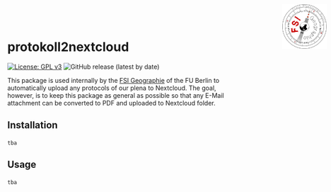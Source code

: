 <div style="width: 100px; height: 100px; position: absolute; right: 10px; top: 10px">
<img src="assets/logo.svg" alt="FSI Logo" align="right">
</div>

# protokoll2nextcloud

[![License: GPL v3](https://img.shields.io/badge/License-GPLv3-blue.svg)](https://www.gnu.org/licenses/gpl-3.0)
![GitHub release (latest by date)](https://img.shields.io/github/v/release/floriankaterndahl/protokoll2nextcloud)

This package is used internally by the [FSI Geographie](https://fsigeographiefuberlin.wordpress.com/) of the FU Berlin to automatically upload any 
protocols of our plena to Nextcloud. The goal, however, is to keep this package as general as possible so that any E-Mail attachment can be converted to PDF 
and uploaded to Nextcloud folder. 

## Installation

`tba`

## Usage

`tba`

